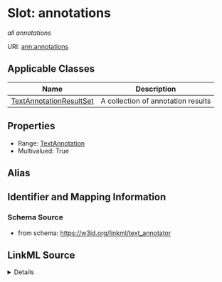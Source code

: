 # Slot: annotations
_all annotations_


URI: [ann:annotations](https://w3id.org/linkml/text_annotator/annotations)



<!-- no inheritance hierarchy -->




## Applicable Classes

| Name | Description |
| --- | --- |
[TextAnnotationResultSet](TextAnnotationResultSet.md) | A collection of annotation results






## Properties

* Range: [TextAnnotation](TextAnnotation.md)
* Multivalued: True







## Alias




## Identifier and Mapping Information







### Schema Source


* from schema: https://w3id.org/linkml/text_annotator




## LinkML Source

<details>
```yaml
name: annotations
description: all annotations
from_schema: https://w3id.org/linkml/text_annotator
rank: 1000
multivalued: true
alias: annotations
owner: TextAnnotationResultSet
domain_of:
- TextAnnotationResultSet
range: TextAnnotation
inlined: true

```
</details>